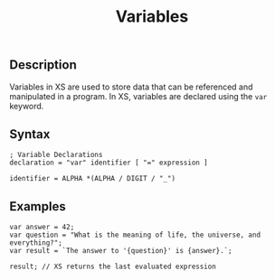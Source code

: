﻿---
layout: default
title: Variables
parent: Language
nav_order: 1
---

## Description

Variables in XS are used to store data that can be referenced and manipulated in a program. 
In XS, variables are declared using the `var` keyword.

## Syntax

```abnf
; Variable Declarations
declaration = "var" identifier [ "=" expression ]

identifier = ALPHA *(ALPHA / DIGIT / "_")
```

## Examples

```xs
var answer = 42;
var question = "What is the meaning of life, the universe, and everything?";
var result = `The answer to '{question}' is {answer}.`;

result; // XS returns the last evaluated expression
```
